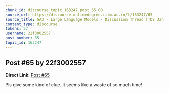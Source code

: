 ```yaml
---
chunk_id: discourse_topic_163247_post_65_00
source_url: https://discourse.onlinedegree.iitm.ac.in/t/163247/65
source_title: GA3 - Large Language Models - Discussion Thread [TDS Jan 2025]
content_type: discourse
tokens: 57
username: 22f3002557
post_number: 65
topic_id: 163247
---
```


## Post #65 by 22f3002557

**Direct Link**: [Post #65](https://discourse.onlinedegree.iitm.ac.in/t/163247/65)

Pls give some kind of clue. It seems like a waste of so much time!

